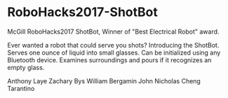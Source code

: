# RoboHacks2017-ShotBot
McGill RoboHacks2017 ShotBot,
Winner of "Best Electrical Robot" award.

Ever wanted a robot that could serve you shots? 
Introducing the ShotBot. 
Serves one ounce of liquid into small glasses. 
Can be initialized using any Bluetooth device. 
Examines surroundings and pours if it recognizes an empty glass.

Anthony Laye
Zachary Bys
William Bergamin
John Nicholas Cheng Tarantino